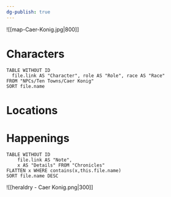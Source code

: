 ```yaml
---
dg-publish: true
---
```

![[map-Caer-Konig.jpg|800]]
# Characters

```dataview 
TABLE WITHOUT ID
  file.link AS "Character", role AS "Role", race AS "Race"
FROM "NPCs/Ten Towns/Caer Konig"
SORT file.name
```

# Locations
# Happenings
```dataview
TABLE WITHOUT ID
	file.link AS "Note", 
	x AS "Details" FROM "Chronicles"
FLATTEN x WHERE contains(x,this.file.name) 
SORT file.name DESC
```
![[heraldry - Caer Konig.png|300]]